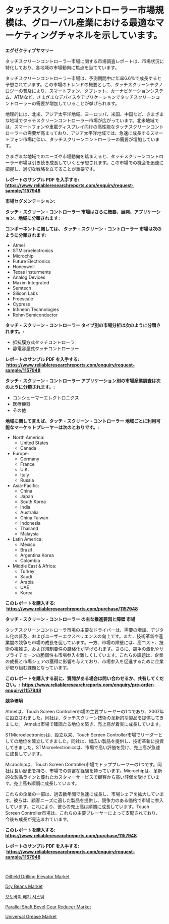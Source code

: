 <p><h1>タッチスクリーンコントローラー市場規模は、グローバル産業における最適なマーケティングチャネルを示しています。</h1></p><p><strong>エグゼクティブサマリー</strong></p>
<p><p>タッチスクリーンコントローラー市場に関する市場調査レポートは、市場状況に特化しており、各地域の市場動向に焦点を当てています。</p><p>タッチスクリーンコントローラー市場は、予測期間中に年率6.6%で成長すると予想されています。この市場のトレンドの概要として、タッチスクリーンテクノロジーの普及により、スマートフォン、タブレット、カーナビゲーションシステム、ATMなど、さまざまなデバイスやアプリケーションでタッチスクリーンコントローラーの需要が増加していることが挙げられます。</p><p>地理的には、北米、アジア太平洋地域、ヨーロッパ、米国、中国など、さまざまな地域でタッチスクリーンコントローラー市場が広がっています。北米地域では、スマートフォンや車載ディスプレイ向けの高性能なタッチスクリーンコントローラーの需要が高まっており、アジア太平洋地域では、急速に成長するスマートフォン市場に伴い、タッチスクリーンコントローラーの需要が増加しています。</p><p>さまざまな地域でのニーズや市場動向を踏まえると、タッチスクリーンコントローラー市場は引き続き成長していくと予想されます。この市場での機会を迅速に把握し、適切な戦略を立てることが重要です。</p></p>
<p><strong>レポートのサンプル PDF を入手する: <a href="https://www.reliableresearchreports.com/enquiry/request-sample/1157948">https://www.reliableresearchreports.com/enquiry/request-sample/1157948</a></strong></p>
<p><strong>市場セグメンテーション:</strong></p>
<p><strong> タッチ・スクリーン・コントローラー 市場はさらに概要、展開、アプリケーション、地域に分類されます :</strong></p>
<p><strong>コンポーネントに関しては、 タッチ・スクリーン・コントローラー 市場は次のように分類されます: &nbsp;</strong></p>
<p><ul><li>Atmel</li><li>STMicroelectronics</li><li>Microchip</li><li>Future Electronics</li><li>Honeywell</li><li>Texas Insturments</li><li>Analog Devices</li><li>Maxim Integrated</li><li>Semtech</li><li>Silicon Labs</li><li>Freescale</li><li>Cypress</li><li>Infineon Technologies</li><li>Rohm Semiconductor</li></ul></p>
<p><strong> タッチ・スクリーン・コントローラー タイプ別の市場分析は次のように分類されます。:</strong></p>
<p><ul><li>抵抗膜方式タッチコントローラ</li><li>静電容量式タッチコントローラー</li></ul></p>
<p><strong>レポートのサンプル PDF を入手する: &nbsp;<a href="https://www.reliableresearchreports.com/enquiry/request-sample/1157948">https://www.reliableresearchreports.com/enquiry/request-sample/1157948</a></strong></p>
<p><strong> タッチ・スクリーン・コントローラー アプリケーション別の市場産業調査は次のように分類されます。:</strong></p>
<p><ul><li>コンシューマーエレクトロニクス</li><li>医療機器</li><li>その他</li></ul></p>
<p><strong>地域に関して言えば、タッチ・スクリーン・コントローラー 地域ごとに利用可能なマーケットプレーヤーは次のとおりです。:</strong></p>
<p><ul>
    <li>
        North America:
        <ul>
            <li>United States</li>
            <li>Canada</li>
        </ul>
    </li>
    <li>
        Europe:
        <ul>
            <li>Germany</li>
            <li>France</li>
            <li>U.K.</li>
            <li>Italy</li>
            <li>Russia</li>
        </ul>
    </li>
    <li>
        Asia-Pacific:
        <ul>
            <li>China</li>
            <li>Japan</li>
            <li>South Korea</li>
            <li>India</li>
            <li>Australia</li>
            <li>China Taiwan</li>
            <li>Indonesia</li>
            <li>Thailand</li>
            <li>Malaysia</li>
        </ul>
    </li>
    <li>
        Latin America:
        <ul>
            <li>Mexico</li>
            <li>Brazil</li>
            <li>Argentina Korea</li>
            <li>Colombia</li>
        </ul>
    </li>
    <li>
        Middle East & Africa:
        <ul>
            <li>Turkey</li>
            <li>Saudi</li>
            <li>Arabia</li>
            <li>UAE</li>
            <li>Korea</li>
        </ul>
    </li>
    </ul></p>
<p><strong>このレポートを購入する: &nbsp;<a href="https://www.reliableresearchreports.com/purchase/1157948">https://www.reliableresearchreports.com/purchase/1157948</a></strong></p>
<p><strong>タッチ・スクリーン・コントローラー の主な推進要因と障壁 市場</strong></p>
<p><p>タッチスクリーンコントローラ市場の主要なドライバーは、需要の増加、デジタル化の普及、およびユーザーエクスペリエンスの向上です。また、技術革新や産業間の競争も市場の成長を促しています。一方、市場の障壁には、高コスト、技術の複雑さ、および規制要件の厳格化が挙げられます。さらに、競争の激化やサプライチェーンの脆弱性も市場参入を難しくしています。これらの課題は、企業の成長と市場シェアの獲得に影響を与えており、市場参入を促進するために企業が取り組む課題となっています。</p></p>
<p><strong>このレポートを購入する前に、質問がある場合は問い合わせるか、共有してください。:&nbsp; <a href="https://www.reliableresearchreports.com/enquiry/pre-order-enquiry/1157948">https://www.reliableresearchreports.com/enquiry/pre-order-enquiry/1157948</a></strong></p>
<p><strong>競争環境</strong></p>
<p><p>Atmelは、Touch Screen Controller市場の主要プレーヤーの1つであり、2007年に設立されました。同社は、タッチスクリーン技術の革新的な製品を提供してきました。 Atmelは市場で確固たる地位を築き、売上高が着実に成長しています。</p><p>STMicroelectronicsは、設立以来、Touch Screen Controller市場でリーダーとしての地位を確立してきました。同社は、幅広い製品を提供し、技術革新に投資してきました。STMicroelectronicsは、市場で高い評価を受け、売上高が急速に成長しています。</p><p>Microchipは、Touch Screen Controller市場でトッププレーヤーの1つです。同社は長い歴史を持ち、市場での豊富な経験を持っています。Microchipは、革新的な製品ラインと優れたカスタマーサービスで顧客から高い評価を受けています。売上高も順調に成長しています。</p><p>これらの企業の一部は、過去数年間で急速に成長し、市場シェアを拡大しています。彼らは、顧客ニーズに適した製品を提供し、競争力のある価格で市場に参入しています。これにより、彼らの売上高は順調に成長しています。Touch Screen Controller市場は、これらの主要プレーヤーによって支配されており、今後も成長が見込まれています。</p></p>
<p><strong>このレポートを購入する: &nbsp; <a href="https://www.reliableresearchreports.com/purchase/1157948">https://www.reliableresearchreports.com/purchase/1157948</a></strong></p>
<p><strong>レポートのサンプル PDF を入手する: &nbsp;<a href="https://www.reliableresearchreports.com/enquiry/request-sample/1157948">https://www.reliableresearchreports.com/enquiry/request-sample/1157948</a></strong><strong></strong></p>
<p>&nbsp;</p>
<p><p><a href="https://issuu.com/reportprime-2/docs/oilfield-drilling-elevator-market-size-2030.pptx">Oilfield Drilling Elevator Market</a></p><p><a href="https://view.publitas.com/reportprime-1/dry-beans-market-research-report-reveals-the-latest-trends-and-opportunities-of-this-market-for-period-from-2024-2031/">Dry Beans Market</a></p><p><a href="https://github.com/crfsywufhm81415/Market-Research-Report-List-1/blob/main/5001467190898.md">오토바이 배기 시스템</a></p><p><a href="https://boundless-drawbridge-702.notion.site/Parallel-Shaft-Bevel-Gear-Reducer-Market-Size-and-Examines-its-Market-Scope-with-a-Primary-Focus-o-f40b6a5491234004a5a4d0d10c448383">Parallel Shaft Bevel Gear Reducer Market</a></p><p><a href="https://github.com/RickHolmes3/Market-Research-Report-List-3/blob/main/universal-grease-market.md">Universal Grease Market</a></p></p>